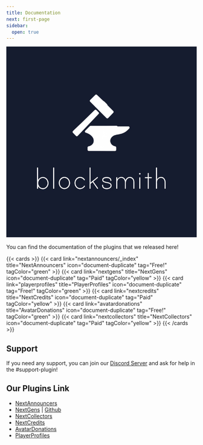 ```yaml
---
title: Documentation
next: first-page
sidebar:
  open: true
---
```


![](mainlogo.png)

You can find the documentation of the plugins that we released here!

{{< cards >}} 
    {{< card link="nextannouncers/_index" title="NextAnnouncers" icon="document-duplicate" tag="Free!" tagColor="green" >}} 
    {{< card link="nextgens" title="NextGens" icon="document-duplicate" tag="Paid" tagColor="yellow" >}} 
    {{< card link="playerprofiles" title="PlayerProfiles" icon="document-duplicate" tag="Free!" tagColor="green" >}} 
    {{< card link="nextcredits" title="NextCredits" icon="document-duplicate" tag="Paid" tagColor="yellow" >}} 
    {{< card link="avatardonations" title="AvatarDonations" icon="document-duplicate" tag="Free!" tagColor="green" >}} 
    {{< card link="nextcollectors" title="NextCollectors" icon="document-duplicate" tag="Paid" tagColor="yellow" >}} 
{{< /cards >}}

## Support
If you need any support, you can join our [Discord Server](https://discord.com/invite/kMUSvP92fh) and ask for help in the #support-plugin!

## Our Plugins Link
- [NextAnnouncers](https://modrinth.com/plugin/nextannouncers)
- [NextGens](https://www.spigotmc.org/resources/nextgens-minecraft-gens-tycoon-plugin.111857/) | [Github](https://github.com/mdaffa48/NextGens)
- [NextCollectors](https://www.spigotmc.org/resources/nextcollectors-1-20-1-21-4-optimized-for-large-servers-with-upgrades-transaction-logs-and-more.121517/)
- [NextCredits](https://www.spigotmc.org/resources/nextcredits-multi-server-sync-unlimited-shops-shop-discounts-unlimited-products-and-more.121672/)
- [AvatarDonations](https://modrinth.com/plugin/avatardonation)
- [PlayerProfiles](https://modrinth.com/plugin/playerprofiles)
